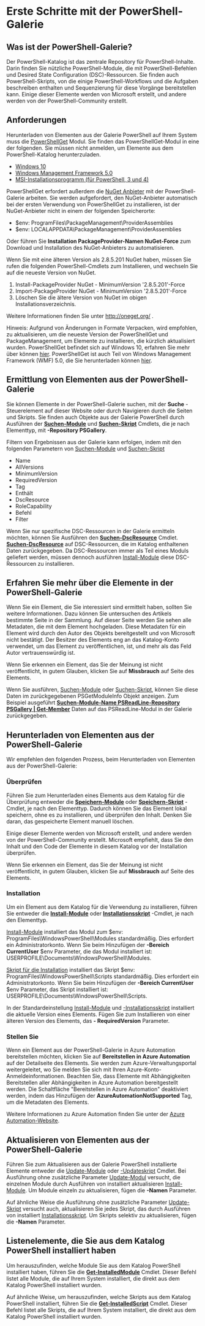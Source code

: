 # Erste Schritte mit der PowerShell-Galerie

## Was ist der PowerShell-Galerie?

Der PowerShell-Katalog ist das zentrale Repository für PowerShell-Inhalte.
Darin finden Sie nützliche PowerShell-Module, die mit PowerShell-Befehlen und Desired State Configuration (DSC)-Ressourcen. Sie finden auch PowerShell-Skripts, von die einige PowerShell-Workflows und die Aufgaben beschreiben enthalten und Sequenzierung für diese Vorgänge bereitstellen kann.
Einige dieser Elemente werden von Microsoft erstellt, und andere werden von der PowerShell-Community erstellt.

## Anforderungen

Herunterladen von Elementen aus der Galerie PowerShell auf Ihrem System muss die [PowerShellGet](http://go.microsoft.com/fwlink/?LinkID=760387&clcid=0x409) Modul. Sie finden das PowerShellGet-Modul in eine der folgenden. Sie müssen nicht anmelden, um Elemente aus dem PowerShell-Katalog herunterzuladen.

-   [Windows 10](http://go.microsoft.com/fwlink/?LinkID=624830&clcid=0x409)
-   [Windows Management Framework 5.0](http://go.microsoft.com/fwlink/?LinkId=398175)
-   [MSI-Installationsprogramm (für PowerShell, 3 und 4)](http://go.microsoft.com/fwlink/?LinkID=746217&clcid=0x409)

PowerShellGet erfordert außerdem die [NuGet Anbieter](http://go.microsoft.com/fwlink/?LinkId=722208) mit der PowerShell-Galerie arbeiten. Sie werden aufgefordert, den NuGet-Anbieter automatisch bei der ersten Verwendung von PowerShellGet zu installieren, ist der NuGet-Anbieter nicht in einem der folgenden Speicherorte:

-   $env: ProgramFiles\\PackageManagement\\ProviderAssemblies
-   $env: LOCALAPPDATA\\PackageManagement\\ProviderAssemblies

Oder führen Sie **Installation PackageProvider-Namen NuGet-Force** zum Download und Installation des NuGet-Anbieters zu automatisieren.

  
Wenn Sie mit eine älteren Version als 2.8.5.201 NuGet haben, müssen Sie rufen die folgenden PowerShell-Cmdlets zum Installieren, und wechseln Sie auf die neueste Version von NuGet.

1.  Install-PackageProvider NuGet - MinimumVersion '2.8.5.201'-Force
2.  Import-PackageProvider NuGet - MinimumVersion '2.8.5.201'-Force
3.  Löschen Sie die ältere Version von NuGet im obigen Installationsverzeichnis.

Weitere Informationen finden Sie unter <http://oneget.org/> .

  
Hinweis: Aufgrund von Änderungen in Formate Verpacken, wird empfohlen, zu aktualisieren, um die neueste Version der PowerShellGet und PackageManagement, um Elemente zu installieren, die kürzlich aktualisiert wurden. PowerShellGet befindet sich auf Windows 10, erfahren Sie mehr über können [hier](http://go.microsoft.com/fwlink/?LinkID=624830&clcid=0x409).
PowerShellGet ist auch Teil von Windows Management Framework (WMF) 5.0, die Sie herunterladen können [hier](http://go.microsoft.com/fwlink/?LinkId=398175).

## Ermittlung von Elementen aus der PowerShell-Galerie

Sie können Elemente in der PowerShell-Galerie suchen, mit der **Suche** -Steuerelement auf dieser Website oder durch Navigieren durch die Seiten und Skripts. Sie finden auch Objekte aus der Galerie PowerShell durch Ausführen der [**Suchen-Module**](http://go.microsoft.com/fwlink/?LinkID=760387&clcid=0x409) und [**Suchen-Skript**](http://go.microsoft.com/fwlink/?LinkID=760387&clcid=0x409) Cmdlets, die je nach Elementtyp, mit **-Repository PSGallery**.

Filtern von Ergebnissen aus der Galerie kann erfolgen, indem mit den folgenden Parametern von [Suchen-Module](http://go.microsoft.com/fwlink/?LinkID=760387&clcid=0x409) und [Suchen-Skript](http://go.microsoft.com/fwlink/?LinkID=760387&clcid=0x409)

- Name
- AllVersions
- MinimumVersion
- RequiredVersion
- Tag
- Enthält
- DscResource
- RoleCapability
- Befehl
- Filter

Wenn Sie nur spezifische DSC-Ressourcen in der Galerie ermitteln möchten, können Sie Ausführen den [**Suchen-DscResource**](http://go.microsoft.com/fwlink/?LinkID=760387&clcid=0x409) Cmdlet.
[**Suchen-DscResource**](http://go.microsoft.com/fwlink/?LinkID=760387&clcid=0x409) auf DSC-Ressourcen, die im Katalog enthaltenen Daten zurückgegeben. Da DSC-Ressourcen immer als Teil eines Moduls geliefert werden, müssen dennoch ausführen [Install-Module](http://go.microsoft.com/fwlink/?LinkID=760387&clcid=0x409) diese DSC-Ressourcen zu installieren.

## Erfahren Sie mehr über die Elemente in der PowerShell-Galerie

Wenn Sie ein Element, die Sie interessiert sind ermittelt haben, sollten Sie weitere Informationen. Dazu können Sie untersuchen des Artikels bestimmte Seite in der Sammlung. Auf dieser Seite werden Sie sehen alle Metadaten, die mit dem Element hochgeladen. Diese Metadaten für ein Element wird durch den Autor des Objekts bereitgestellt und von Microsoft nicht bestätigt. Der Besitzer des Elements eng an das Katalog-Konto verwendet, um das Element zu veröffentlichen, ist, und mehr als das Feld Autor vertrauenswürdig ist.

Wenn Sie erkennen ein Element, das Sie der Meinung ist nicht veröffentlicht, in gutem Glauben, klicken Sie auf **Missbrauch** auf Seite des Elements.

Wenn Sie ausführen, [Suchen-Module](http://go.microsoft.com/fwlink/?LinkID=760387&clcid=0x409) oder [Suchen-Skript](http://go.microsoft.com/fwlink/?LinkID=760387&clcid=0x409), können Sie diese Daten im zurückgegebenen PSGetModuleInfo Objekt anzeigen. Zum Beispiel ausgeführt [**Suchen-Module-Name PSReadLine-Repository PSGallery | Get-Member**](http://go.microsoft.com/fwlink/?LinkID=760387&clcid=0x409) Daten auf das PSReadLine-Modul in der Galerie zurückgegeben.

## Herunterladen von Elementen aus der PowerShell-Galerie

Wir empfehlen den folgenden Prozess, beim Herunterladen von Elementen aus der PowerShell-Galerie:

### Überprüfen

Führen Sie zum Herunterladen eines Elements aus dem Katalog für die Überprüfung entweder die [**Speichern-Module**](http://go.microsoft.com/fwlink/?LinkID=760387&clcid=0x409) oder [**Speichern-Skript**](http://go.microsoft.com/fwlink/?LinkID=760387&clcid=0x409) -Cmdlet, je nach den Elementtyp. Dadurch können Sie das Element lokal speichern, ohne es zu installieren, und überprüfen den Inhalt. Denken Sie daran, das gespeicherte Element manuell löschen.

Einige dieser Elemente werden von Microsoft erstellt, und andere werden von der PowerShell-Community erstellt. Microsoft empfiehlt, dass Sie den Inhalt und den Code der Elemente in diesem Katalog vor der Installation überprüfen.

Wenn Sie erkennen ein Element, das Sie der Meinung ist nicht veröffentlicht, in gutem Glauben, klicken Sie auf **Missbrauch** auf Seite des Elements.

### Installation

Um ein Element aus dem Katalog für die Verwendung zu installieren, führen Sie entweder die [**Install-Module**](http://go.microsoft.com/fwlink/?LinkID=760387&clcid=0x409) oder [**Installationsskript**](http://go.microsoft.com/fwlink/?LinkID=760387&clcid=0x409) -Cmdlet, je nach den Elementtyp.

[Install-Module](http://go.microsoft.com/fwlink/?LinkID=760387&clcid=0x409) installiert das Modul zum $env: ProgramFiles\\WindowsPowerShell\\Modules standardmäßig. Dies erfordert ein Administratorkonto. Wenn Sie beim Hinzufügen der **-Bereich CurrentUser** $env Parameter, die das Modul installiert ist: USERPROFILE\\Documents\\WindowsPowerShell\\Modules.

[Skript für die Installation](http://go.microsoft.com/fwlink/?LinkID=760387&clcid=0x409) installiert das Skript $env: ProgramFiles\\WindowsPowerShell\\Scripts standardmäßig. Dies erfordert ein Administratorkonto. Wenn Sie beim Hinzufügen der **-Bereich CurrentUser** $env Parameter, das Skript installiert ist: USERPROFILE\\Documents\\WindowsPowerShell\\Scripts.

In der Standardeinstellung [Install-Module](http://go.microsoft.com/fwlink/?LinkID=760387&clcid=0x409) und [-Installationsskript](http://go.microsoft.com/fwlink/?LinkID=760387&clcid=0x409) installiert die aktuelle Version eines Elements. Fügen Sie zum Installieren von einer älteren Version des Elements, das **- RequiredVersion** Parameter.

### Stellen Sie

Wenn ein Element aus der PowerShell-Galerie in Azure Automation bereitstellen möchten, klicken Sie auf **Bereitstellen in Azure Automation** auf der Detailseite des Elements. Sie werden zum Azure-Verwaltungsportal weitergeleitet, wo Sie melden Sie sich mit Ihren Azure-Konto-Anmeldeinformationen. Beachten Sie, dass Elemente mit Abhängigkeiten Bereitstellen aller Abhängigkeiten in Azure Automation bereitgestellt werden. Die Schaltfläche "Bereitstellen in Azure Automation" deaktiviert werden, indem das Hinzufügen der **AzureAutomationNotSupported** Tag, um die Metadaten des Elements.

Weitere Informationen zu Azure Automation finden Sie unter der [Azure Automation-Website](http://azure.microsoft.com/en-us/services/automation/).

## Aktualisieren von Elementen aus der PowerShell-Galerie

Führen Sie zum Aktualisieren aus der Galerie PowerShell installierte Elemente entweder die [Update-Module](http://go.microsoft.com/fwlink/?LinkID=760387&clcid=0x409) oder [-Updateskript](http://go.microsoft.com/fwlink/?LinkID=760387&clcid=0x409) Cmdlet. Bei Ausführung ohne zusätzliche Parameter [Update-Modul](http://go.microsoft.com/fwlink/?LinkID=760387&clcid=0x409) versucht, die einzelnen Module durch Ausführen von installiert aktualisieren [Install-Module](http://go.microsoft.com/fwlink/?LinkID=760387&clcid=0x409).
Um Module einzeln zu aktualisieren, fügen die **-Namen** Parameter.

Auf ähnliche Weise die Ausführung ohne zusätzliche Parameter [Update-Skript](http://go.microsoft.com/fwlink/?LinkID=760387&clcid=0x409) versucht auch, aktualisieren Sie jedes Skript, das durch Ausführen von installiert [Installationsskript](http://go.microsoft.com/fwlink/?LinkID=760387&clcid=0x409).
Um Skripts selektiv zu aktualisieren, fügen die **-Namen** Parameter.

## Listenelemente, die Sie aus dem Katalog PowerShell installiert haben

Um herauszufinden, welche Module Sie aus dem Katalog PowerShell installiert haben, führen Sie die [**Get-InstalledModule**](http://go.microsoft.com/fwlink/?LinkID=760387&clcid=0x409) Cmdlet. Dieser Befehl listet alle Module, die auf Ihrem System installiert, die direkt aus dem Katalog PowerShell installiert wurden.

Auf ähnliche Weise, um herauszufinden, welche Skripts aus dem Katalog PowerShell installiert, führen Sie die [**Get-InstalledScript**](http://go.microsoft.com/fwlink/?LinkID=760387&clcid=0x409) Cmdlet. Dieser Befehl listet alle Skripts, die auf Ihrem System installiert, die direkt aus dem Katalog PowerShell installiert wurden.


<!--HONumber=Oct16_HO1-->


